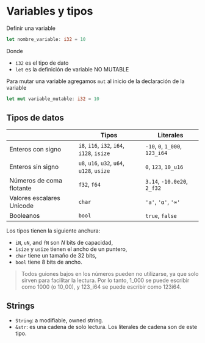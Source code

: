 # Variables y tipos

Definir una variable

```rs
let nombre_variable: i32 = 10
```

Donde

- `i32` es el tipo de dato
- `let` es la definición de variable NO MUTABLE

Para mutar una variable agregamos `mut` al inicio de la declaración de la variable

```rs
let mut variable_mutable: i32 = 10
```

## Tipos de datos

|                           | Tipos                                      | Literales                      |
| ------------------------- | ------------------------------------------ | ------------------------------ |
| Enteros con signo         | `i8`, `i16`, `i32`, `i64`, `i128`, `isize` | `-10`, `0`, `1_000`, `123_i64` |
| Enteros sin signo         | `u8`, `u16`, `u32`, `u64`, `u128`, `usize` | `0`, `123`, `10_u16`           |
| Números de coma flotante  | `f32`, `f64`                               | `3.14`, `-10.0e20`, `2_f32`    |
| Valores escalares Unicode | `char`                                     | `'a'`, `'α'`, `'∞'`            |
| Booleanos                 | `bool`                                     | `true`, `false`                |

Los tipos tienen la siguiente anchura:

- `iN`, `uN`, and `fN` son _N_ bits de capacidad,
- `isize` y `usize` tienen el ancho de un puntero,
- `char` tiene un tamaño de 32 bits,
- `bool` tiene 8 bits de ancho.

> Todos guiones bajos en los números pueden no utilizarse, ya que solo sirven para facilitar la lectura. Por lo tanto, 1_000 se puede escribir como 1000 (o 10_00), y 123_i64 se puede escribir como 123i64.

## Strings

- `String`: a modifiable, owned string.
- `&str`: es una cadena de solo lectura. Los literales de cadena son de este tipo.
